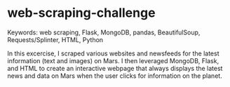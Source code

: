 # web-scraping-challenge

Keywords: web scraping, Flask, MongoDB, pandas, BeautifulSoup, Requests/Splinter, HTML, Python

In this excercise, I scraped various websites and newsfeeds for the latest information (text and images) on Mars. I then leveraged MongoDB, Flask, and HTML to create an interactive webpage that always displays the latest news and data on Mars when the user clicks for information on the planet.
